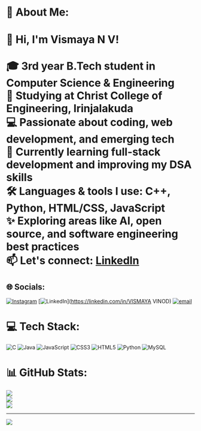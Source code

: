 # 💫 About Me:
# 👋 Hi, I'm Vismaya N V!<br><br>🎓 3rd year B.Tech student in Computer Science & Engineering  <br>🏫 Studying at Christ College of Engineering, Irinjalakuda  <br>💻 Passionate about coding, web development, and emerging tech  <br>🌱 Currently learning full-stack development and improving my DSA skills  <br>🛠️ Languages & tools I use: C++, Python, HTML/CSS, JavaScript  <br>✨ Exploring areas like AI, open source, and software engineering best practices  <br>📫 Let's connect: [LinkedIn](https://www.linkedin.com/in/https://github.com/VismayaVinod47)


## 🌐 Socials:
[![Instagram](https://img.shields.io/badge/Instagram-%23E4405F.svg?logo=Instagram&logoColor=white)](https://instagram.com/i_Vismaya_Vinod) [![LinkedIn](https://img.shields.io/badge/LinkedIn-%230077B5.svg?logo=linkedin&logoColor=white)](https://linkedin.com/in/VISMAYA VINOD) [![email](https://img.shields.io/badge/Email-D14836?logo=gmail&logoColor=white)](mailto:vismayanv2004@gmail.com) 

# 💻 Tech Stack:
![C](https://img.shields.io/badge/c-%2300599C.svg?style=for-the-badge&logo=c&logoColor=white) ![Java](https://img.shields.io/badge/java-%23ED8B00.svg?style=for-the-badge&logo=openjdk&logoColor=white) ![JavaScript](https://img.shields.io/badge/javascript-%23323330.svg?style=for-the-badge&logo=javascript&logoColor=%23F7DF1E) ![CSS3](https://img.shields.io/badge/css3-%231572B6.svg?style=for-the-badge&logo=css3&logoColor=white) ![HTML5](https://img.shields.io/badge/html5-%23E34F26.svg?style=for-the-badge&logo=html5&logoColor=white) ![Python](https://img.shields.io/badge/python-3670A0?style=for-the-badge&logo=python&logoColor=ffdd54) ![MySQL](https://img.shields.io/badge/mysql-4479A1.svg?style=for-the-badge&logo=mysql&logoColor=white)
# 📊 GitHub Stats:
![](https://github-readme-stats.vercel.app/api?username=VismayaVinod47&theme=dark&hide_border=false&include_all_commits=false&count_private=false)<br/>
![](https://nirzak-streak-stats.vercel.app/?user=VismayaVinod47&theme=dark&hide_border=false)<br/>
![](https://github-readme-stats.vercel.app/api/top-langs/?username=VismayaVinod47&theme=dark&hide_border=false&include_all_commits=false&count_private=false&layout=compact)

---
[![](https://visitcount.itsvg.in/api?id=VismayaVinod47&icon=0&color=0)](https://visitcount.itsvg.in)

<!-- Proudly created with GPRM ( https://gprm.itsvg.in ) -->
